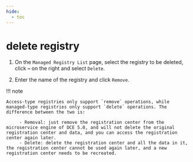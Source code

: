 ```yaml
---
hide:
  - toc
---
```


# delete registry

1. On the `Managed Registry List` page, select the registry to be deleted, click **`⋯`** on the right and select `Delete`.

    

2. Enter the name of the registry and click `Remove`.

    

!!! note

    Access-type registries only support `remove` operations, while managed-type registries only support `delete` operations. The difference between the two is:

         - Removal: just remove the registration center from the microservice engine of DCE 5.0, and will not delete the original registration center and data, and you can access the registration center again later.
         - Delete: delete the registration center and all the data in it, the registration center cannot be used again later, and a new registration center needs to be recreated.